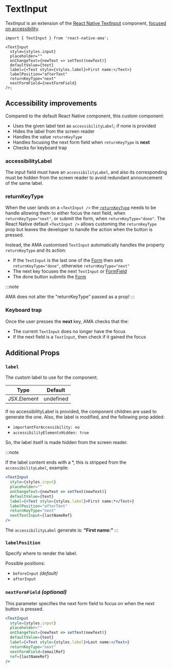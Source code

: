 # TextInput

TextInput is an extension of the [React Native TextInput](https://reactnative.dev/docs/textinput) component, [focused on accessibility](#accessibility-improvements).

```tsx
import { TextInput } from 'react-native-ama';

<TextInput
  style={styles.input}
  placeholder=""
  onChangeText={newText => setText(newText)}
  defaultValue={text}
  label={<Text style={styles.label}>First name:</Text>}
  labelPosition="afterText"
  returnKeyType="next"
  nextFormField={nextFormField}
/>;
```

## Accessibility improvements

Compared to the default React Native component, this custom component:

- Uses the given label text as `accessibilityLabel`; if none is provided
- Hides the label from the screen reader
- Handles the value `returnKeyType`
- Handles focusing the next form field when `returnKeyType` is **next**
- Checks for keyboard trap

### accessibilityLabel

The input field must have an `accessibilityLabel`, and also its corresponding must be hidden from the screen reader to avoid redundant announcement of the same label.

### returnKeyType

When the user lands on a `<TextInput />` the [`returnKeyType`](https://reactnative.dev/docs/textinput#returnkeytype) needs to be handle allowing them to either focus the next field, when `returnKeyType="next"`, or submit the form, when `returnKeyType="done"`. The React Native default `<TextInput />` allows customing the `returnKeyType` prop but leaves the developer to handle the action when the button is pressed.

Instead, the AMA customised `TextInput` automatically handles the property `returnKeyType` and its action:

- If the `TextInput` is the last one of the [Form](/docs/components/Form) then sets `returnKeyType="done"`, otherwise `returnKeyType="next"`
- The next key focuses the next `TextInput` or [FormField](/docs/components/FormField)
- The done button submits the [Form](/docs/components/Form)

:::note

AMA does not alter the "returnKeyType" passed as a prop!
:::

### Keyboard trap

Once the user presses the **next** key, AMA checks that the:

- The current `TextInput` does no longer have the focus
- If the next field is a `TextInput`, then check if it gained the focus

## Additional Props

### `label`

The custom label to use for the component.

| Type        | Default   |
| ----------- | --------- |
| JSX.Element | undefined |

If no accessibilityLabel is provided, the component children are used to generate the one.
Also, the label is modified, and the following prop added:

- `importantForAccessibility: no`
- `accessibilityElementsHidden: true`

So, the label itself is made hidden from the screen reader.

:::note

If the label content ends with a \*, this is stripped from the `accessibilityLabel`, example:

```jsx
<TextInput
  style={styles.input}
  placeholder=""
  onChangeText={newText => setText(newText)}
  defaultValue={text}
  label={<Text style={styles.label}>First name:*</Text>}
  labelPosition="afterText"
  returnKeyType="next"
  nextTextInput={lastNameRef}
/>
```

The `accessibilityLabel` generate is: **"First name:"**
:::

### `labelPosition`

Specify where to render the label.

Possible positions:

- `beforeInput` _(default)_
- `afterInput`

### `nextFormField` _(optional)_

This parameter specifies the next form field to focus on when the next button is pressed.

```jsx
<TextInput
  style={styles.input}
  placeholder=""
  onChangeText={newText => setText(newText)}
  defaultValue={text}
  label={<Text style={styles.label}>Last name:</Text>}
  returnKeyType="next"
  nextFormField={emailRef}
  ref={lastNameRef}
/>
```
